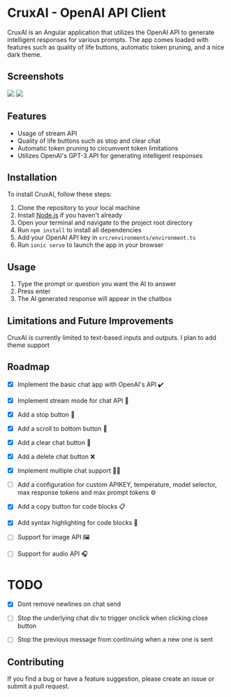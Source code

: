 # CruxAI - OpenAI API Client

CruxAI is an Angular application that utilizes the OpenAI API to generate intelligent responses for various prompts. The app comes loaded with features such as quality of life buttons, automatic token pruning, and a nice dark theme.

## Screenshots

![](https://i.imgur.com/eHH3POo.png)
![](https://i.imgur.com/GJ6aGHb.png)

## Features

- Usage of stream API
- Quality of life buttons such as stop and clear chat
- Automatic token pruning to circumvent token limitations
- Utilizes OpenAI's GPT-3 API for generating intelligent responses

## Installation

To install CruxAI, follow these steps:

1. Clone the repository to your local machine
2. Install [Node.js](https://nodejs.org/en/download/) if you haven't already
3. Open your terminal and navigate to the project root directory
4. Run `npm install` to install all dependencies
5. Add your OpenAI API key in `src/environments/environment.ts`
6. Run `ionic serve` to launch the app in your browser

## Usage

1. Type the prompt or question you want the AI to answer 
2. Press enter
3. The AI generated response will appear in the chatbox

## Limitations and Future Improvements

CruxAI is currently limited to text-based inputs and outputs. I plan to add theme support

## Roadmap

- [x] Implement the basic chat app with OpenAI's API ✔️ 

- [x] Implement stream mode for chat API 🌊 

- [x] Add a stop button 🛑 

- [x] Add a scroll to bottom button 🚀 

- [x] Add a clear chat button 🧹 

- [x] Add a delete chat button ❌ 

- [x] Implement multiple chat support 💬💬 

- [ ] Add a configuration for custom APIKEY, temperature, model selector, max response tokens and max prompt tokens ⚙️ 

- [x] Add a copy button for code blocks 📋 

- [x] Add syntax highlighting for code blocks 🌈 

- [ ] Support for image API 🖼️ 

- [ ] Support for audio API 🎧

# TODO

- [x] Dont remove newlines on chat send

- [ ] Stop the underlying chat div to trigger onclick when clicking close button

- [ ] Stop the previous message from continuing when a new one is sent

## Contributing

If you find a bug or have a feature suggestion, please create an issue or submit a pull request.